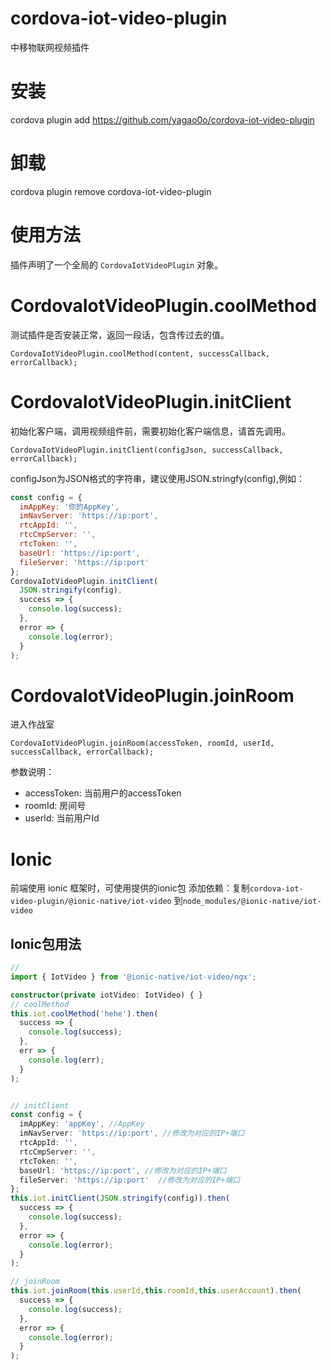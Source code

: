 # cordova-iot-video-plugin
中移物联网视频插件

# 安装

cordova plugin add https://github.com/yagao0o/cordova-iot-video-plugin

# 卸载

cordova plugin remove cordova-iot-video-plugin

# 使用方法

插件声明了一个全局的 ``CordovaIotVideoPlugin`` 对象。

CordovaIotVideoPlugin.coolMethod
=================

测试插件是否安装正常，返回一段话，包含传过去的值。

    CordovaIotVideoPlugin.coolMethod(content, successCallback, errorCallback);

CordovaIotVideoPlugin.initClient
=================

初始化客户端，调用视频组件前，需要初始化客户端信息，请首先调用。

    CordovaIotVideoPlugin.initClient(configJson, successCallback, errorCallback);

configJson为JSON格式的字符串，建议使用JSON.stringfy(config),例如：
```Javascript
const config = {
  imAppKey: '你的AppKey',
  imNavServer: 'https://ip:port',
  rtcAppId: '',
  rtcCmpServer: '',
  rtcToken: '',
  baseUrl: 'https://ip:port',
  fileServer: 'https://ip:port'
};
CordovaIotVideoPlugin.initClient(
  JSON.stringify(config),
  success => {
    console.log(success);
  },
  error => {
    console.log(error);
  }
);
```


CordovaIotVideoPlugin.joinRoom
=================

进入作战室

    CordovaIotVideoPlugin.joinRoom(accessToken, roomId, userId, successCallback, errorCallback);

参数说明：
- accessToken: 当前用户的accessToken
- roomId: 房间号
- userId: 当前用户Id


# Ionic 

前端使用 ionic 框架时，可使用提供的ionic包
添加依赖：复制``cordova-iot-video-plugin/@ionic-native/iot-video`` 到``node_modules/@ionic-native/iot-video``

## Ionic包用法

```Typescript
// 
import { IotVideo } from '@ionic-native/iot-video/ngx';

constructor(private iotVideo: IotVideo) { }
// coolMethod
this.iot.coolMethod('hehe').then(
  success => {
    console.log(success);
  },
  err => {
    console.log(err);
  }
);


// initClient
const config = {
  imAppKey: 'appKey', //AppKey
  imNavServer: 'https://ip:port', //修改为对应的IP+端口
  rtcAppId: '',
  rtcCmpServer: '',
  rtcToken: '',
  baseUrl: 'https://ip:port', //修改为对应的IP+端口
  fileServer: 'https://ip:port'  //修改为对应的IP+端口
};
this.iot.initClient(JSON.stringify(config)).then(
  success => {
    console.log(success);
  },
  error => {
    console.log(error);
  }
);

// joinRoom
this.iot.joinRoom(this.userId,this.roomId,this.userAccount).then(
  success => {
    console.log(success);
  },
  error => {
    console.log(error);
  }
);
```